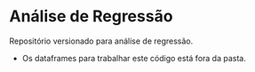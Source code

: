 # Análise de Regressão
 Repositório versionado para análise de regressão.

- Os dataframes para trabalhar este código está fora da pasta.
